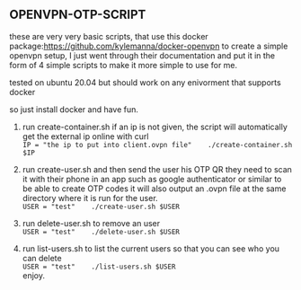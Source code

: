 ## OPENVPN-OTP-SCRIPT
these are very very basic scripts, that use this docker package:https://github.com/kylemanna/docker-openvpn
to create a simple openvpn setup, I just went through their documentation and put it in the form of 4 simple scripts to make it more simple to use for me.

tested on ubuntu 20.04 but should work on any enivorment that supports docker

so just install docker and have fun.


1. run create-container.sh   if an ip is not given, the script will automatically get the external ip online with curl    
` IP = "the ip to put into client.ovpn file"   
  ./create-container.sh $IP   
`

2. run create-user.sh and then send the user his OTP QR they need to scan it with their phone in an app such as google authenticator or similar to be able to create OTP codes it will also output an .ovpn file at the same directory where it is run for the user.   
`
USER = "test"   
./create-user.sh $USER   
`
3. run delete-user.sh to remove an user    
`
USER = "test"   
./delete-user.sh $USER   
`

3. run list-users.sh to list the current users so that you can see who you  can delete    
`
USER = "test"   
./list-users.sh $USER   
`    
enjoy.
